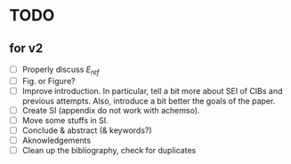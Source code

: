# TODO

## for v2

- [ ] Properly discuss $E_{ref}$
- [ ] Fig. or Figure?
- [ ] Improve introduction. In particular, tell a bit more about SEI of CIBs and previous attempts. Also, introduce a bit better the goals of the paper.
- [ ] Create SI (appendix do not work with achemso).
- [ ] Move some stuffs in SI.
- [ ] Conclude & abstract (& keywords?)
- [ ] Aknowledgements
- [ ] Clean up the bibliography, check for duplicates

